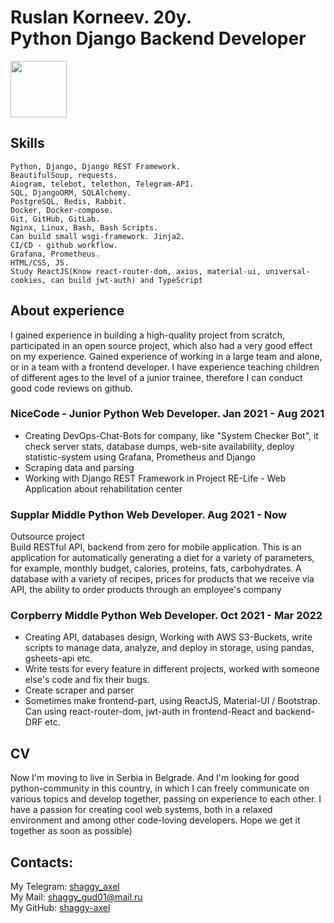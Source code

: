 <h1>
  Ruslan Korneev. 20y. <br>
  Python Django Backend Developer
</h1>
<img src="https://user-images.githubusercontent.com/79697348/157072469-d279a8d2-9153-4ac2-8247-4e24c1e08a36.png" width=90>


## Skills
```
Python, Django, Django REST Framework.
BeautifulSoup, requests.
Aiogram, telebot, telethon, Telegram-API.
SQL, DjangoORM, SQLAlchemy.
PostgreSQL, Redis, Rabbit.
Docker, Docker-compose.
Git, GitHub, GitLab.
Nginx, Linux, Bash, Bash Scripts.
Can build small wsgi-framework. Jinja2.
CI/CD - github workflow.
Grafana, Prometheus.
HTML/CSS, JS.
Study ReactJS(Know react-router-dom, axios, material-ui, universal-cookies, can build jwt-auth) and TypeScript
```

## About experience
I gained experience in building a high-quality project from scratch, participated in an open source project, which also had a very good effect on my experience. Gained experience of working in a large team and alone, or in a team with a frontend developer. I have experience teaching children of different ages to the level of a junior trainee, therefore I can conduct good code reviews on github.

### NiceCode - Junior Python Web Developer. Jan 2021 - Aug 2021
  - Creating DevOps-Chat-Bots for company, like "System Checker Bot", it check server stats, database dumps, web-site availability, deploy statistic-system using Grafana, Prometheus and Django
  - Scraping data and parsing
  - Working with Django REST Framework in Project RE-Life - Web Application about rehabilitation center

### Supplar Middle Python Web Developer. Aug 2021 - Now
Outsource project <br>
Build RESTful API, backend from zero for mobile application. This is an
application for automatically generating a diet for a variety of parameters,
for example, monthly budget, calories, proteins, fats, carbohydrates.
A database with a variety of recipes, prices for products that we receive
via API, the ability to order products through an employee's company

### Corpberry Middle Python Web Developer. Oct 2021 - Mar 2022
 - Creating API, databases design, Working with AWS S3-Buckets, write scripts to manage data, analyze, and deploy in storage, using pandas, gsheets-api etc.
 - Write tests for every feature in different projects, worked with someone else's code and fix their bugs.
 - Create scraper and parser
 - Sometimes make frontend-part, using ReactJS, Material-UI / Bootstrap. Can using react-router-dom, jwt-auth in frontend-React and backend-DRF etc.


## CV
Now I'm moving to live in Serbia in Belgrade. And I'm looking for good python-community in this country, in which I can freely communicate on various topics and develop together, passing on experience to each other. I have a passion for creating cool web systems, both in a relaxed environment and among other code-loving developers.
Hope we get it together as soon as possible)


## Contacts:
My Telegram: [shaggy_axel](t.me/shaggy_axel) <br>
My Mail: shaggy_gud01@mail.ru <br>
My GitHub: [shaggy-axel](github.com/shaggy-axel)
